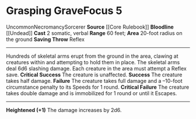﻿---
actions: '[two-actions]'
area: 20-foot radius on the ground
bloodline: '[[DATABASE/sorcererbloodline/Undead|Undead]]'
component:
- Somatic
- Verbal
cost: null
deity: null
domain: null
duration: null
element: null
heighten: '+1'
heighten_level: 5, 6, 7, 8, 9, 10
id: '512'
lesson: null
level: '5'
mystery: null
name: Grasping Grave
patron_theme: null
range: 60 feet
rarity: Uncommon
requirement: null
saving_throw: Reflex
school: Necromancy
source: '[[DATABASE/source/Core Rulebook|Core Rulebook]]'
target: null
tradition: null
trait:
- '[[DATABASE/trait/Necromancy|Necromancy]]'
- '[[DATABASE/trait/Sorcerer|Sorcerer]]'
- '[[DATABASE/trait/Uncommon|Uncommon]]'
trigger: null
type: Focus

---
# Grasping Grave<span class="item-type">Focus 5</span>

<span class="trait-uncommon item-trait">Uncommon</span><span class="item-trait">Necromancy</span><span class="item-trait">Sorcerer</span>
**Source** [[Core Rulebook]] 
**Bloodline** [[Undead]]
**Cast** <span class="action-icon">2</span> somatic, verbal
**Range** 60 feet; **Area** 20-foot radius on the ground
**Saving Throw** Reflex

---
Hundreds of skeletal arms erupt from the ground in the area, clawing at creatures within and attempting to hold them in place. The skeletal arms deal 6d6 slashing damage. Each creature in the area must attempt a Reflex save.
**Critical Success** The creature is unaffected.
**Success** The creature takes half damage.
**Failure** The creature takes full damage and a –10-foot circumstance penalty to its Speeds for 1 round.
**Critical Failure** The creature takes double damage and is immobilized for 1 round or until it Escapes.

---
**Heightened (+1)** The damage increases by 2d6.